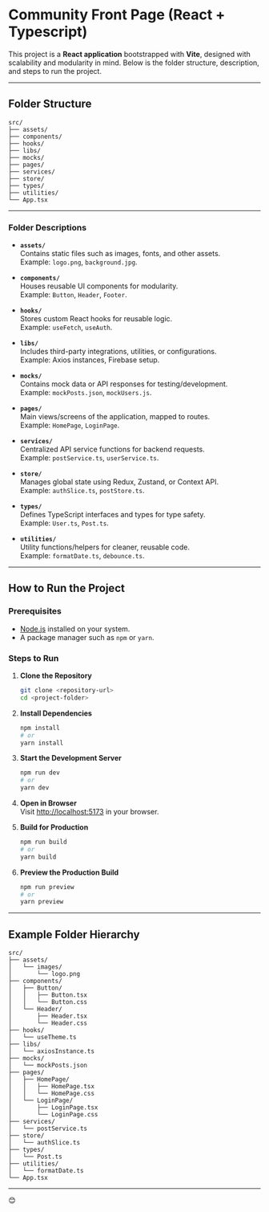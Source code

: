 
# Community Front Page (React + Typescript)

This project is a **React application** bootstrapped with **Vite**, designed with scalability and modularity in mind. Below is the folder structure, description, and steps to run the project.

---

## Folder Structure

```
src/
├── assets/
├── components/
├── hooks/
├── libs/
├── mocks/
├── pages/
├── services/
├── store/
├── types/
├── utilities/
└── App.tsx
```

---

### Folder Descriptions

- **`assets/`**  
  Contains static files such as images, fonts, and other assets.  
  Example: `logo.png`, `background.jpg`.

- **`components/`**  
  Houses reusable UI components for modularity.  
  Example: `Button`, `Header`, `Footer`.

- **`hooks/`**  
  Stores custom React hooks for reusable logic.  
  Example: `useFetch`, `useAuth`.

- **`libs/`**  
  Includes third-party integrations, utilities, or configurations.  
  Example: Axios instances, Firebase setup.

- **`mocks/`**  
  Contains mock data or API responses for testing/development.  
  Example: `mockPosts.json`, `mockUsers.js`.

- **`pages/`**  
  Main views/screens of the application, mapped to routes.  
  Example: `HomePage`, `LoginPage`.

- **`services/`**  
  Centralized API service functions for backend requests.  
  Example: `postService.ts`, `userService.ts`.

- **`store/`**  
  Manages global state using Redux, Zustand, or Context API.  
  Example: `authSlice.ts`, `postStore.ts`.

- **`types/`**  
  Defines TypeScript interfaces and types for type safety.  
  Example: `User.ts`, `Post.ts`.

- **`utilities/`**  
  Utility functions/helpers for cleaner, reusable code.  
  Example: `formatDate.ts`, `debounce.ts`.

---

## How to Run the Project

### Prerequisites
- [Node.js](https://nodejs.org/) installed on your system.
- A package manager such as `npm` or `yarn`.

### Steps to Run

1. **Clone the Repository**  
   ```bash
   git clone <repository-url>
   cd <project-folder>
   ```

2. **Install Dependencies**  
   ```bash
   npm install
   # or
   yarn install
   ```

3. **Start the Development Server**  
   ```bash
   npm run dev
   # or
   yarn dev
   ```

4. **Open in Browser**  
   Visit [http://localhost:5173](http://localhost:5173) in your browser.

5. **Build for Production**  
   ```bash
   npm run build
   # or
   yarn build
   ```

6. **Preview the Production Build**  
   ```bash
   npm run preview
   # or
   yarn preview
   ```

---

## Example Folder Hierarchy

```
src/
├── assets/
│   └── images/
│       └── logo.png
├── components/
│   ├── Button/
│   │   ├── Button.tsx
│   │   └── Button.css
│   └── Header/
│       ├── Header.tsx
│       └── Header.css
├── hooks/
│   └── useTheme.ts
├── libs/
│   └── axiosInstance.ts
├── mocks/
│   └── mockPosts.json
├── pages/
│   ├── HomePage/
│   │   ├── HomePage.tsx
│   │   └── HomePage.css
│   └── LoginPage/
│       ├── LoginPage.tsx
│       └── LoginPage.css
├── services/
│   └── postService.ts
├── store/
│   └── authSlice.ts
├── types/
│   └── Post.ts
├── utilities/
│   └── formatDate.ts
└── App.tsx
```

---
😊